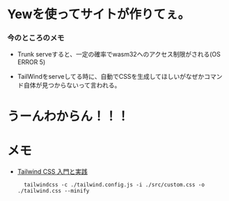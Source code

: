 # Yewを使ってサイトが作りてぇ。

### 今のところのメモ
* Trunk serveすると、一定の確率でwasm32へのアクセス制限がされる(OS ERROR 5)

* TailWindをserveしてる時に、自動でCSSを生成してほしいがなぜかコマンド自体が見つからないって言われる。

# うーんわからん！！！

# メモ

* [Tailwind CSS 入門と実践](https://zenn.dev/yohei_watanabe/books/c0b573713734b9/viewer/dffdcd)

        tailwindcss -c ./tailwind.config.js -i ./src/custom.css -o ./tailwind.css --minify
